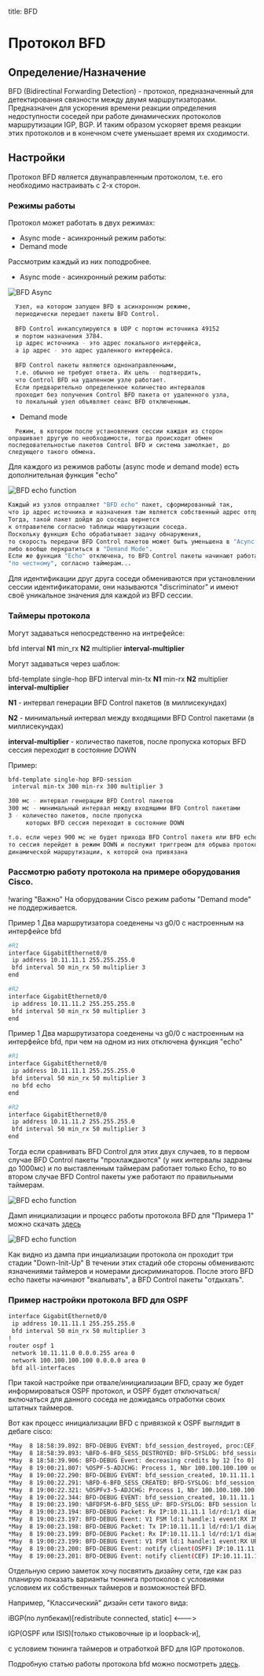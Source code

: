 title: BFD

# Протокол BFD

## Определение/Назначение

BFD (Bidirectinal Forwarding Detection) - протокол, предназначенный для детектирования связности между двумя маршрутизаторами. Предназначен для ускорения времени реакции определения недоступности соседей при работе динамических протоколов маршрутизации IGP, BGP. И таким образом ускоряет время реакции этих протоколов и в конечном счете уменьшает время их сходимости.

## Настройки
Протокол BFD является двунаправленным протоколом, т.е. его необходимо настраивать с 2-х сторон.

### Режимы работы
Протокол может работать в двух режимах:

- Async mode - асинхронный режим работы:
- Demand mode 

Рассмотрим каждый из них поподробнее.

- Async mode - асинхронный режим работы:

![BFD Async](img/bfd-async.png)

```bash 
  Узел, на котором запущен BFD в асинхронном режиме, 
  периодически передает пакеты BFD Control. 
  
  BFD Control инкапсулируются в UDP с портом источника 49152 
  и портом назначения 3784. 
  ip адрес источника - это адрес локального интерфейса, 
  а ip адрес - это адрес удаленного интерфейса.
  
  BFD Control пакеты являются однонаправленными, 
  т.е. обычно не требуют ответа. Их цель - подтвердить, 
  что Control BFD на удаленном узле работает. 
  Если предварительно определенное количество интервалов 
  проходит без получения Control BFD пакета от удаленного узла, 
  то локальный узел объявляет сеанс BFD отключенным.
```

- Demand mode 
```
  Режим, в котором после установления сессии каждая из сторон опрашивает другую по необходимости, тогда происходит обмен последовательностью пакетов Control BFD и система замолкает, до следующего такого обмена.
```

Для каждого из режимов работы (async mode и demand mode) есть дополнительная функция "echo"

![BFD echo function](img/bfd-echo.png)

```bash
Каждый из узлов отправляет "BFD echo" пакет, сформированный так, 
что ip адрес источника и назначения там является собственный адрес отправителя. 
Тогда, такой пакет дойдя до соседа вернется 
к отправителю согласно таблицы машрутизации соседа.
Поскольку функция Echo обрабатывает задачу обнаружения, 
то скорость передачи BFD Control пакетов может быть уменьшена в "Acync Mode",
либо вообще перкратиться в "Demand Mode".
Если же функция "Echo" отключена, то BFD Control пакеты начинают работать 
"по честному", согласно таймерам...
```

Для идентификации друг друга соседи обмениваются при установлении сессии идентификаторами, 
они называются "discriminator" и имеют своё уникальное значения для каждой из BFD сессии.

### Таймеры протокола

Могут задаваться непосредственно на интрефейсе:

bfd interval **N1** min_rx **N2** multiplier **interval-multiplier**

Могут задаваться через шаблон:

bfd-template single-hop BFD
 interval min-tx **N1** min-rx **N2** multiplier **interval-multiplier**


**N1** -  интервал генерации BFD Control пакетов (в миллисекундах)

**N2** - минимальный интервал между входящими BFD Control пакетами (в миллисекундах)

**interval-multiplier** - количество пакетов, после пропуска которых BFD сессия переходит в состояние DOWN

Пример:
```bash
bfd-template single-hop BFD-session
 interval min-tx 300 min-rx 300 multiplier 3

300 мс - интервал генерации BFD Control пакетов
300 мс - минимальный интервал между входящими BFD Control пакетами
3 - количество пакетов, после пропуска 
     которых BFD сессия переходит в состояние DOWN

т.о. если через 900 мс не будет прихода BFD Control пакета или BFD echo,
то сессия перейдет в режим DOWN и послужит триггреом для обрыва протокола
динамической маршрутизации, к которой она привязана
```

### Рассмотрю работу протокола на примере оборудования Cisco.
!waring "Важно"
		На оборудовании Cisco режим работы "Demand mode" не поддерживается.

Пример 1 Два маршрутизатора соеденены чз g0/0 с настроенным на интерфейсе bfd
```bash
#R1
interface GigabitEthernet0/0
 ip address 10.11.11.1 255.255.255.0
 bfd interval 50 min_rx 50 multiplier 3
end

#R2
interface GigabitEthernet0/0
 ip address 10.11.11.2 255.255.255.0
 bfd interval 50 min_rx 50 multiplier 3
end
```

Пример 1 Два маршрутизатора соеденены чз g0/0 с настроенным на интерфейсе bfd,
при чем на одном из них отключена функция "echo"
```bash
#R1
interface GigabitEthernet0/0
 ip address 10.11.11.1 255.255.255.0
 bfd interval 50 min_rx 50 multiplier 3
 no bfd echo
end

#R2
interface GigabitEthernet0/0
 ip address 10.11.11.2 255.255.255.0
 bfd interval 50 min_rx 50 multiplier 3
end
```

Тогда если сравнивать BFD Control для этих двух случаев, то
в первом случае BFD Control пакеты "прохлаждаются" (у них интервалы задраны до 1000мс)
и по выставленным таймерам работает только Echo, 
то во втором случае BFD Control пакеты уже работают по правильными таймерам.

![BFD echo function](img/bfd-control-with-without-echo.jpg)

Дамп инициализации и процесс работы протокола BFD для "Примера 1" можно скачать [здесь](https://icebale.readthedocs.io/en/latest/networks/wireshark.collection/bfd-control-init+echo.pcapng)

![BFD echo function](img/bfd-control-init.jpg)

Как видно из дампа при инциализации протокола он проходит три стадии "Down-Init-Up"
В течении этих стадий обе стороны обмениваютс язначениями таймеров и номерами дискриминаторов.
После этого BFD echo пакеты начинают "вкалывать", а BFD Control пакеты "отдыхать".


### Пример настройки протокола BFD для OSPF
``` bash
interface GigabitEthernet0/0
 ip address 10.11.11.1 255.255.255.0
 bfd interval 50 min_rx 50 multiplier 3
!
router ospf 1
 network 10.11.11.0 0.0.0.255 area 0
 network 100.100.100.100 0.0.0.0 area 0
 bfd all-interfaces
```
При такой настройке при отвале/инициализации BFD, сразу же будет информироваться OSPF протокол,
и OSPF будет отключаться/включаться для данного соседа не дожидаясь отработки своих штатных таймеров.

Вот как процесс инициализации BFD с привязкой к OSPF выглядит в дебаге cisco:
```bash
*May  8 18:58:39.892: BFD-DEBUG EVENT: bfd_session_destroyed, proc:CEF, handle:1 act
*May  8 18:58:39.893: %BFD-6-BFD_SESS_DESTROYED: BFD-SYSLOG: bfd_session_destroyed,  ld:1 neigh proc:CEF, handle:1 act
*May  8 18:58:39.906: BFD-DEBUG Event: decreasing credits by 12 [to 0] (0)
*May  8 19:00:21.807: %OSPF-5-ADJCHG: Process 1, Nbr 100.100.100.100 on GigabitEthernet0/0 from LOADING to FULL, Loading Done
*May  8 19:00:22.290: BFD-DEBUG EVENT: bfd_session_created, 10.11.11.1 proc:OSPF, idb:GigabitEthernet0/0 handle:1 act
*May  8 19:00:22.291: %BFD-6-BFD_SESS_CREATED: BFD-SYSLOG: bfd_session_created, neigh 10.11.11.1 proc:OSPF, idb:GigabitEthernet0/0 handle:1 act
*May  8 19:00:22.321: %OSPFv3-5-ADJCHG: Process 1, Nbr 100.100.100.100 on GigabitEthernet0/0 from LOADING to FULL, Loading Done
*May  8 19:00:22.344: BFD-DEBUG EVENT: bfd_session_created, 10.11.11.1 proc:CEF, idb:GigabitEthernet0/0 handle:1 act
*May  8 19:00:23.190: %BFDFSM-6-BFD_SESS_UP: BFD-SYSLOG: BFD session ld:1 handle:1 is going UP
*May  8 19:00:23.194: BFD-DEBUG Packet: Rx IP:10.11.11.1 ld/rd:1/1 diag:0(No Diagnostic) Init  cnt:1 ttl:254 (0)
*May  8 19:00:23.197: BFD-DEBUG Event: V1 FSM ld:1 handle:1 event:RX INIT state:DOWN (0)
*May  8 19:00:23.198: BFD-DEBUG Packet: Tx IP:10.11.11.1 ld/rd:1/1 diag:0(No Diagnostic) Up   cnt:2 (0)
*May  8 19:00:23.199: BFD-DEBUG Packet: Rx IP:10.11.11.1 ld/rd:1/1 diag:0(No Diagnostic) Up  cnt:2 ttl:254 (0)
*May  8 19:00:23.199: BFD-DEBUG Event: V1 FSM ld:1 handle:1 event:RX UP state:UP (0)
*May  8 19:00:23.200: BFD-DEBUG Event: notify client(OSPF) IP:10.11.11.1, ld:1, handle:1, event:UP,  (0)
*May  8 19:00:23.201: BFD-DEBUG Event: notify client(CEF) IP:10.11.11.1, ld:1, handle:1, event:UP,  (0)
```

Отдельную серию заметок хочу посвятить дизайну сети, где как раз планирую показать варианты тюнинга протоколов
с условиями условием их собственных таймеров и возможностей BFD.

Например, "Классический" дизайн сети такого вида:

iBGP(по лупбекам)[redistribute connected, static] <---> 

IGP(OSPF или ISIS)[только стыковочные ip и loopback-и], 

с условием тюнинга таймеров и отработкой BFD для IGP протоколов.


Подробную статью работы протокола bfd можно посмотреть [здесь](https://community.cisco.com/t5/service-providers-documents/bfd-support-on-cisco-asr9000/ta-p/3153191/page/6).
